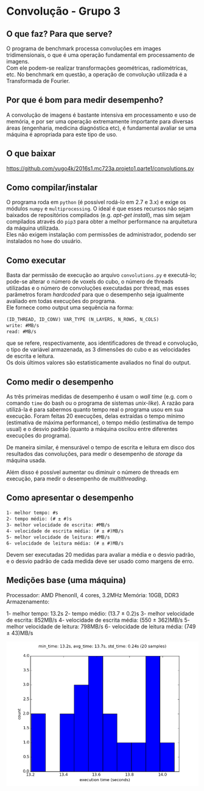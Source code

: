 # Convolução - Grupo 3

## O que faz? Para que serve?

O programa de benchmark processa convoluções em images tridimensionais, o que é uma operação fundamental em processamento de imagens.  
Com ele podem-se realizar transformações geométricas, radiométricas, etc.
No benchmark em questão, a operação de convolução utilizada é a Transformada de Fourier.


## Por que é bom para medir desempenho?

A convolução de imagens é bastante intensiva em processamento e uso de memória, e por ser uma operação extremamente importante para diversas áreas (engenharia, medicina diagnóstica etc), é fundamental avaliar se uma máquina é apropriada para este tipo de uso.


## O que baixar

https://github.com/yugo4k/2016s1.mc723a.projeto1.parte1/convolutions.py

## Como compilar/instalar
O programa roda em `python` (é possível rodá-lo em 2.7 e 3.x) e exige os módulos `numpy` e `multiprocessing`. O ideal é que esses recursos não sejam baixados de repositórios compilados (e.g. _apt-get install_), mas sim sejam compilados através do `pip3` para obter a melhor performance na arquitetura da máquina utilizada.  
Eles não exigem instalação com permissões de administrador, podendo ser instalados no `home` do usuário.

## Como executar
Basta dar permissão de execução ao arquivo `convolutions.py` e executá-lo; pode-se alterar o número de voxels do cubo, o número de threads utilizadas e o número de convoluções executadas por thread, mas esses parâmetros foram _hardcoded_ para que o desempenho seja igualmente avaliado em todas execuções do programa.  
Ele fornece como output uma sequência na forma:  
```
(ID_THREAD, ID_CONV) VAR_TYPE (N_LAYERS, N_ROWS, N_COLS)  
write: #MB/s  
read: #MB/s  
```  
que se refere, respectivamente, aos identificadores de thread e convolução, o tipo de variável armazenada, as 3 dimensões do cubo e as velocidades de escrita e leitura.  
Os dois últimos valores são estatisticamente avaliados no final do output.

## Como medir o desempenho
As três primeiras medidas de desempenho é usam o _wall time_ (e.g. com o comando `time` do bash ou o programa de sistemas _unix-like_). A razão para utilizá-la é para sabermos quanto tempo real o programa usou em sua execução. Foram feitas 20 execuções, delas extraídas o tempo mínimo (estimativa de máxima performance), o tempo médio (estimativa de tempo usual) e o desvio padrão (quanto a máquina oscilou entre diferentes execuções do programa).

De maneira similar, é mensurável o tempo de escrita e leitura em disco dos resultados das convoluções, para medir o desempenho de _storage_ da máquina usada.

Além disso é possível aumentar ou diminuir o número de threads em execução, para medir o desempenho de _multithreading_.


## Como apresentar o desempenho

```
1- melhor tempo: #s
2- tempo médio: (# ± #)s
3- melhor velocidade de escrita: #MB/s
4- velocidade de escrita média: (# ± #)MB/s
5- melhor velocidade de leitura: #MB/s
6- velocidade de leitura média: (# ± #)MB/s
```
Devem ser executadas 20 medidas para avaliar a média e o desvio padrão, e o desvio padrão de cada medida deve ser usado como margens de erro.

## Medições base (uma máquina)

Processador: AMD PhenonII, 4 cores, 3.2MHz
Memória: 10GB, DDR3
Armazenamento: 

1- melhor tempo: 13.2s
2- tempo médio: (13.7 ± 0.2)s
3- melhor velocidade de escrita: 852MB/s
4- velocidade de escrita média: (550 ± 362)MB/s
5- melhor velocidade de leitura: 798MB/s
6- velocidade de leitura média: (749 ± 43)MB/s


![wall time](hist.png)
